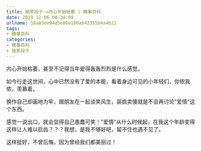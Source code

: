 ```yaml
---
title: 搞笑段子->内心开始枯萎 | 糗事百科
date: 2019-12-06 00:34:09
urlname: 18a83ee94d5e00e180ab42355b4a4b22
tags: 
- 糗事百科
categories:
- 糗事百科
- 搞笑段子
---
```

内心开始枯萎，甚至不记得当年爱得轰轰烈烈是什么感觉。

如今行走这世间，心中已然没有了爱的本能，看着身边可见的小年轻们，你侬我侬，羡慕着。

换作自己却画地为牢，跟朋友在一起谈笑风生，装疯卖傻就是不会再讨论"爱情"这个东西。

感觉一说出口，就会显得自己愚蠢可笑！"爱情"从什么时候起，在我这个年龄变得这样让人难以启齿？？？我想，是我不够好吧，留不住也遇不见了。

这样挺好，不曾后悔，因为曾经我们都美丽过！



